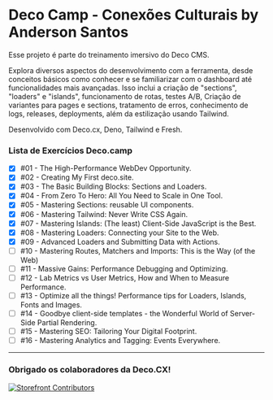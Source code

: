 # Deco Camp - Conexões Culturais by Anderson Santos
Esse projeto é parte do treinamento imersivo do Deco CMS.

Explora diversos aspectos do desenvolvimento com a ferramenta, desde conceitos básicos como conhecer e se familiarizar com o dashboard até funcionalidades mais avançadas. Isso inclui a criação de "sections", "loaders" e "islands", funcionamento de rotas, testes A/B, Criação de variantes para pages e sections, tratamento de erros, conhecimento de logs, releases, deployments, além da estilização usando Tailwind. 

Desenvolvido com Deco.cx, Deno, Tailwind e Fresh.

### Lista de Exercícios Deco.camp

- [x] #01 - The High-Performance WebDev Opportunity.
- [x] #02 - Creating My First deco.site.
- [x] #03 - The Basic Building Blocks: Sections and Loaders.
- [x] #04 - From Zero To Hero: All You Need to Scale in One Tool.
- [x] #05 - Mastering Sections: reusable UI components.
- [x] #06 - Mastering Tailwind: Never Write CSS Again.
- [x] #07 - Mastering Islands: (The least) Client-Side JavaScript is the Best.
- [x] #08 - Mastering Loaders: Connecting your Site to the Web.
- [x] #09 - Advanced Loaders and Submitting Data with Actions.
- [ ] #10 - Mastering Routes, Matchers and Imports: This is the Way (of the Web)
- [ ] #11 - Massive Gains: Performance Debugging and Optimizing.
- [ ] #12 - Lab Metrics vs User Metrics, How and When to Measure Performance.
- [ ] #13 - Optimize all the things! Performance tips for Loaders, Islands, Fonts and Images.
- [ ] #14 - Goodbye client-side templates - the Wonderful World of Server-Side Partial Rendering.
- [ ] #15 - Mastering SEO: Tailoring Your Digital Footprint.
- [ ] #16 - Mastering Analytics and Tagging: Events Everywhere.

---

### Obrigado os colaboradores da Deco.CX!

<a href="https://github.com/deco-sites/fashion/graphs/contributors">
  <img src="https://contributors-img.web.app/image?repo=deco-sites/fashion" alt="Storefront Contributors" />
</a>
